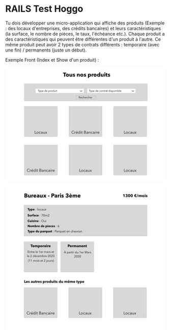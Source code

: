 # RAILS Test Hoggo

Tu dois développer une micro-application qui affiche des produits (Exemple : des locaux d'entreprises, des crédits bancaires) et leurs caractéristiques (la surface, le nombre de pièces, le taux, l'échéance etc.). Chaque produit a des caractéristiques qui peuvent être différentes d'un produit à l'autre. Ce même produit peut avoir 2 types de contrats différents : temporaire (avec une fin) / permanents (juste un début).

Exemple Front (Index et Show d'un produit) : 

![Image](index.png)

![Image](show.png)
